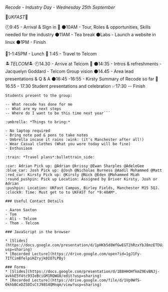 *Recode - Industry Day - Wednesday 25th September*

:city_sunset:*UKFAST*:city_sunset:

:clock9:9:45 - Arrival & Sign in :car:
:black_circle:10AM - Tour, Roles & opportunities, Skills needed for the industry
:black_circle:11AM - Tea break
:black_circle:Labs - Launch a website in linux
:black_circle:1PM - Finish

:sandwich:1-1:45PM - Lunch
:blue_car: 1:45 - Travel to Telcom

:desert_island:*TELCOM*:desert_island:
:clock9:14.30 - Arrive at Telcom :blue_car:
:black_circle:14:35 -  Intros & refreshments - Jacquelyn Goddard - Telcom Group vision
:black_circle:14.45 - Area lead presentations & Q & A
:black_circle:16:45 -16:55 - Kirsty Summary of Recode so far
:cake: 16.55 - 17.30   Student presentations and celebration
:white_check_mark:17:30 -- Finish

```Student Introductions:
Students present to the group:

-- What recode has done for me
-- What are my next steps
-- Where do I want to be this time next year```

:umbrella: *Things to bring:*

- No laptop required
- Bring note pad & pens to take notes
- Umbrella incase it rains :wink: (it's Manchester after all!)
- Wear Casual clothes (What you wore today will be fine)
- Enthusiasm

:train: *Travel plans*:bullettrain_side:

:car: Adrian Pick up: @Adrian @krissy @Ewan Sharples @AdeleGee
:blue_car: Josh Pick up: @Josh @Nicholas Burness @Aadil Mohammed @Matt
:red_car: Kirsty Pick up: @Kirsty @Nick @Eden @Mohammed Miah
:round_pushpin: Pick up Location: Assigned by Driver Kirsty, Josh or Adrian
:pushpin: Location: UKFast Campus, Birley Fields, Manchester M15 5QJ.
:clock9: Time: Must get to to UKFAST for *9:40AM*.

### Useful Contact Details 

- Aaron Saxton
- Tom
- Ali - Telcom
- Thom - Telcom

### JavaScript in the browser 

* [Slides](https://docs.google.com/presentation/d/1pHKb5d8WfGwEGT2hRzxYbJ8mzETDUzIEQjRYEQzmDzs/edit?usp=sharing)
* [Recorded Lecture](https://drive.google.com/open?id=1gJ1Fy-7ITCim8felpiHZryjk0IO7LPBy)

### Forms
* [Slides](https://docs.google.com/presentation/d/1B8HHOHfkmZ9EvBNJj-avkkE5Y4tc93IeBciGM1RQWG0/edit?usp=sharing)
* [Recorded Lecture](https://drive.google.com/file/d/1Vp9WfS-OkhbBCeDZS0IsCtJ98S4QMnqm/view?usp=sharing)